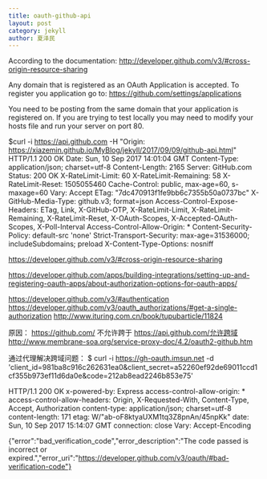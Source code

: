 ```yaml
---
title: oauth-github-api
layout: post
category: jekyll
author: 夏泽民
---
```

<!-- more -->

According to the documentation: http://developer.github.com/v3/#cross-origin-resource-sharing

Any domain that is registered as an OAuth Application is accepted.
To register you application go to: https://github.com/settings/applications

You need to be posting from the same domain that your application is registered on. If you are trying to test locally you may need to modify your hosts file and run your server on port 80.

$curl -i https://api.github.com -H "Origin: https://xiazemin.github.io/MyBlog/jekyll/2017/09/09/github-api.html"
HTTP/1.1 200 OK
Date: Sun, 10 Sep 2017 14:01:04 GMT
Content-Type: application/json; charset=utf-8
Content-Length: 2165
Server: GitHub.com
Status: 200 OK
X-RateLimit-Limit: 60
X-RateLimit-Remaining: 58
X-RateLimit-Reset: 1505055460
Cache-Control: public, max-age=60, s-maxage=60
Vary: Accept
ETag: "7dc470913f1fe9bb6c7355b50a0737bc"
X-GitHub-Media-Type: github.v3; format=json
Access-Control-Expose-Headers: ETag, Link, X-GitHub-OTP, X-RateLimit-Limit, X-RateLimit-Remaining, X-RateLimit-Reset, X-OAuth-Scopes, X-Accepted-OAuth-Scopes, X-Poll-Interval
Access-Control-Allow-Origin: *
Content-Security-Policy: default-src 'none'
Strict-Transport-Security: max-age=31536000; includeSubdomains; preload
X-Content-Type-Options: nosniff

https://developer.github.com/v3/#cross-origin-resource-sharing

https://developer.github.com/apps/building-integrations/setting-up-and-registering-oauth-apps/about-authorization-options-for-oauth-apps/

https://developer.github.com/v3/#authentication
https://developer.github.com/v3/oauth_authorizations/#get-a-single-authorization
http://www.ituring.com.cn/book/tupubarticle/11824

原因：
https://github.com/     不允许跨于
https://api.github.com/允许跨域
http://www.membrane-soa.org/service-proxy-doc/4.2/oauth2-github.htm

通过代理解决跨域问题：
$ curl -i https://gh-oauth.imsun.net -d 'client_id=981ba8c916c262631ea0&client_secret=a52260ef92de69011ccd1cf355b973ef11d6da0e&code=212ab8ead2246b853e75'

HTTP/1.1 200 OK
x-powered-by: Express
access-control-allow-origin: *
access-control-allow-headers: Origin, X-Requested-With, Content-Type, Accept, Authorization
content-type: application/json; charset=utf-8
content-length: 171
etag: W/"ab-oF8ktyaUXM1tq3Z8pnAn/45npKk"
date: Sun, 10 Sep 2017 15:14:07 GMT
connection: close
Vary: Accept-Encoding

{"error":"bad_verification_code","error_description":"The code passed is incorrect or expired.","error_uri":"https://developer.github.com/v3/oauth/#bad-verification-code"}



